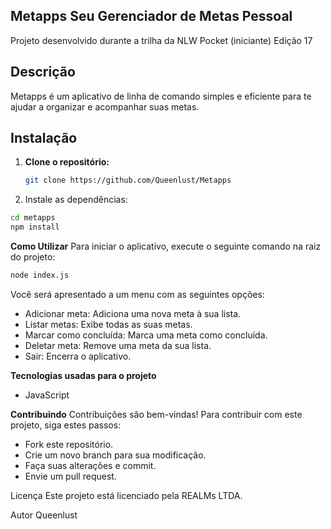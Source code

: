 ## Metapps Seu Gerenciador de Metas Pessoal
Projeto desenvolvido durante a trilha da NLW Pocket (iniciante) Edição 17

## Descrição
Metapps é um aplicativo de linha de comando simples e eficiente para te ajudar a organizar e acompanhar suas metas.

## Instalação
1. **Clone o repositório:**
   ```bash
   git clone https://github.com/Queenlust/Metapps
   
2. Instale as dependências:
```bash
cd metapps
npm install
```

**Como Utilizar**
Para iniciar o aplicativo, execute o seguinte comando na raiz do projeto:
```bash
node index.js
```
Você será apresentado a um menu com as seguintes opções:

- Adicionar meta: Adiciona uma nova meta à sua lista.
- Listar metas: Exibe todas as suas metas.
- Marcar como concluída: Marca uma meta como concluída.
- Deletar meta: Remove uma meta da sua lista.
- Sair: Encerra o aplicativo.

**Tecnologias usadas para o projeto**
- JavaScript

**Contribuindo** 
Contribuições são bem-vindas! Para contribuir com este projeto, siga estes passos:

- Fork este repositório.
- Crie um novo branch para sua modificação.
- Faça suas alterações e commit.
- Envie um pull request.

Licença
Este projeto está licenciado pela REALMs LTDA.   

Autor
Queenlust


